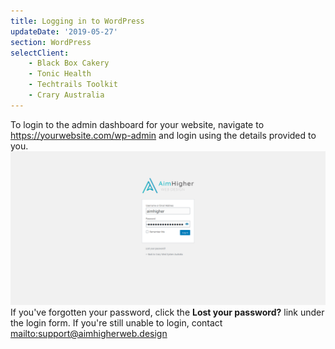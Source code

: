 ```yaml
---
title: Logging in to WordPress
updateDate: '2019-05-27'
section: WordPress
selectClient:
    - Black Box Cakery
    - Tonic Health
    - Techtrails Toolkit
    - Crary Australia
---
```


To login to the admin dashboard for your website, navigate to <https://yourwebsite.com/wp-admin> and login using the details provided to you.
![](../img/cms/wordpress_login.jpg)
If you've forgotten your password, click the **Lost your password?** link under the login form.
If you're still unable to login, contact <mailto:support@aimhigherweb.design>
